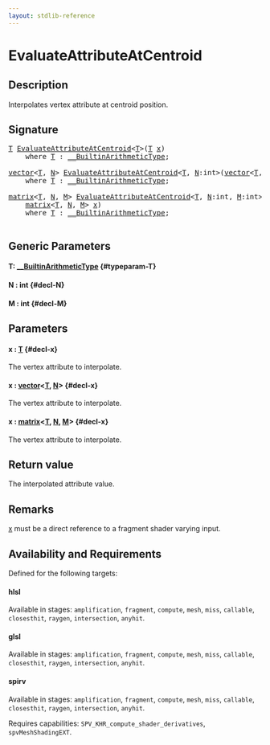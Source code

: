 ```yaml
---
layout: stdlib-reference
---
```


# EvaluateAttributeAtCentroid

## Description

Interpolates vertex attribute at centroid position.



## Signature 

<pre>
<a href="/stdlib-reference/global-decls/evaluateattributeatcentroid-08hj#typeparam-T" class="code_type">T</a> <a href="/stdlib-reference/global-decls/evaluateattributeatcentroid-08hj">EvaluateAttributeAtCentroid</a>&lt;<a href="/stdlib-reference/global-decls/evaluateattributeatcentroid-08hj#typeparam-T" class="code_type">T</a>&gt;(<a href="/stdlib-reference/global-decls/evaluateattributeatcentroid-08hj#typeparam-T" class="code_type">T</a> <a href="/stdlib-reference/global-decls/evaluateattributeatcentroid-08hj#decl-x" class="code_param">x</a>)
    <span class='code_keyword'>where</span> <a href="/stdlib-reference/global-decls/evaluateattributeatcentroid-08hj#typeparam-T" class="code_type">T</a> : <a href="/stdlib-reference/interfaces/0_builtinarithmetictype-029j/index" class="code_type">__BuiltinArithmeticType</a>;

<a href="/stdlib-reference/types/vector/index" class="code_type">vector</a>&lt;<a href="/stdlib-reference/global-decls/evaluateattributeatcentroid-08hj#typeparam-T" class="code_type">T</a>, <a href="/stdlib-reference/global-decls/evaluateattributeatcentroid-08hj#decl-N" class="code_var">N</a>&gt; <a href="/stdlib-reference/global-decls/evaluateattributeatcentroid-08hj">EvaluateAttributeAtCentroid</a>&lt;<a href="/stdlib-reference/global-decls/evaluateattributeatcentroid-08hj#typeparam-T" class="code_type">T</a>, <a href="/stdlib-reference/global-decls/evaluateattributeatcentroid-08hj#decl-N" class="code_var">N</a>:<span class="code_keyword">int</span>&gt;(<a href="/stdlib-reference/types/vector/index" class="code_type">vector</a>&lt;<a href="/stdlib-reference/global-decls/evaluateattributeatcentroid-08hj#typeparam-T" class="code_type">T</a>, <a href="/stdlib-reference/global-decls/evaluateattributeatcentroid-08hj#decl-N" class="code_var">N</a>&gt; <a href="/stdlib-reference/global-decls/evaluateattributeatcentroid-08hj#decl-x" class="code_param">x</a>)
    <span class='code_keyword'>where</span> <a href="/stdlib-reference/global-decls/evaluateattributeatcentroid-08hj#typeparam-T" class="code_type">T</a> : <a href="/stdlib-reference/interfaces/0_builtinarithmetictype-029j/index" class="code_type">__BuiltinArithmeticType</a>;

<a href="/stdlib-reference/types/matrix/index" class="code_type">matrix</a>&lt;<a href="/stdlib-reference/global-decls/evaluateattributeatcentroid-08hj#typeparam-T" class="code_type">T</a>, <a href="/stdlib-reference/global-decls/evaluateattributeatcentroid-08hj#decl-N" class="code_var">N</a>, <a href="/stdlib-reference/global-decls/evaluateattributeatcentroid-08hj#decl-M" class="code_var">M</a>&gt; <a href="/stdlib-reference/global-decls/evaluateattributeatcentroid-08hj">EvaluateAttributeAtCentroid</a>&lt;<a href="/stdlib-reference/global-decls/evaluateattributeatcentroid-08hj#typeparam-T" class="code_type">T</a>, <a href="/stdlib-reference/global-decls/evaluateattributeatcentroid-08hj#decl-N" class="code_var">N</a>:<span class="code_keyword">int</span>, <a href="/stdlib-reference/global-decls/evaluateattributeatcentroid-08hj#decl-M" class="code_var">M</a>:<span class="code_keyword">int</span>&gt;(
    <a href="/stdlib-reference/types/matrix/index" class="code_type">matrix</a>&lt;<a href="/stdlib-reference/global-decls/evaluateattributeatcentroid-08hj#typeparam-T" class="code_type">T</a>, <a href="/stdlib-reference/global-decls/evaluateattributeatcentroid-08hj#decl-N" class="code_var">N</a>, <a href="/stdlib-reference/global-decls/evaluateattributeatcentroid-08hj#decl-M" class="code_var">M</a>&gt; <a href="/stdlib-reference/global-decls/evaluateattributeatcentroid-08hj#decl-x" class="code_param">x</a>)
    <span class='code_keyword'>where</span> <a href="/stdlib-reference/global-decls/evaluateattributeatcentroid-08hj#typeparam-T" class="code_type">T</a> : <a href="/stdlib-reference/interfaces/0_builtinarithmetictype-029j/index" class="code_type">__BuiltinArithmeticType</a>;

</pre>

## Generic Parameters

#### T: [\_\_BuiltinArithmeticType](/stdlib-reference/interfaces/0_builtinarithmetictype-029j/index) {#typeparam-T}
#### N  : int {#decl-N}
#### M  : int {#decl-M}

## Parameters

#### x  : [T](/stdlib-reference/global-decls/evaluateattributeatcentroid-08hj#typeparam-T) {#decl-x}
The vertex attribute to interpolate.

#### x  : [vector](/stdlib-reference/types/vector/index)\<[T](/stdlib-reference/types/vector/index#typeparam-T), [N](/stdlib-reference/types/vector/index#decl-N)\> {#decl-x}
The vertex attribute to interpolate.

#### x  : [matrix](/stdlib-reference/types/matrix/index)\<[T](/stdlib-reference/types/matrix/t-0), [N](/stdlib-reference/types/matrix/index#decl-N), [M](/stdlib-reference/types/matrix/index#decl-M)\> {#decl-x}
The vertex attribute to interpolate.


## Return value
The interpolated attribute value.

## Remarks
<span class='code'><a href="/stdlib-reference/global-decls/evaluateattributeatcentroid-08hj#decl-x" class="code_param">x</a></span> must be a direct reference to a fragment shader varying input.


## Availability and Requirements

Defined for the following targets:

#### hlsl
Available in stages: `amplification`, `fragment`, `compute`, `mesh`, `miss`, `callable`, `closesthit`, `raygen`, `intersection`, `anyhit`.

#### glsl
Available in stages: `amplification`, `fragment`, `compute`, `mesh`, `miss`, `callable`, `closesthit`, `raygen`, `intersection`, `anyhit`.

#### spirv
Available in stages: `amplification`, `fragment`, `compute`, `mesh`, `miss`, `callable`, `closesthit`, `raygen`, `intersection`, `anyhit`.

Requires capabilities: `SPV_KHR_compute_shader_derivatives`, `spvMeshShadingEXT`.


